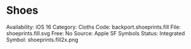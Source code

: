 # Shoes

Availability: iOS 16
Category: Cloths
Code: backport.shoeprints.fill
File: shoeprints.fill.svg
Free: No
Source: Apple SF Symbols
Status: Integrated
Symbol: shoeprints.fill2x.png